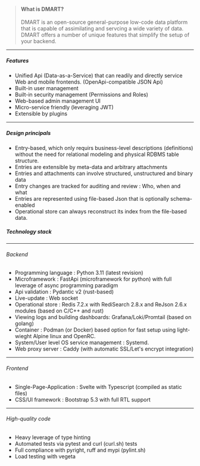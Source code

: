 <script lang="ts">
  import { Col, Container, Row } from "sveltestrap";

</script>
<Container fluid={true} class="pt-4 ps-4 pe-4">
<Row><Col>

> #### What is DMART?
> DMART is an open-source general-purpose low-code data platform that is capable of assimilating and servcing a wide variety of data.
> DMART offers a number of unique features that simplify the setup of your backend. 

----

##### Features

- Unified Api (Data-as-a-Service) that can readily and directly service Web and mobile frontends. (OpenApi-compatible JSON Api)
- Built-in user management
- Built-in security management (Permissions and Roles)
- Web-based admin management UI 
- Micro-service friendly (leveraging JWT)
- Extensible by plugins 

----

##### Design principals 

- Entry-based, which only requirs business-level descriptions (definitions) without the need for relational modeling and physical RDBMS table structure. 
- Entries are extensible by meta-data and arbitrary attachments
- Entries and attachments can involve structured, unstructured and binary data
- Entry changes are tracked for auditing and review : Who, when and what
- Entries are represented using file-based Json that is optionally schema-enabled
- Operational store can always reconstruct its index from the file-based data. 

</Col><Col>


##### Technology stack
----

###### Backend 

- Programming language : Python 3.11 (latest revision)
- Microframework : FastApi (microframework for python) with full leverage of async programming paradigm 
- Api validation : Pydantic v2 (rust-based)
- Live-update : Web socket 
- Operational store : Redis 7.2.x with RediSearch 2.8.x and ReJson 2.6.x modules (based on C/C++ and rust)
- Viewing logs and building dashboards: Grafana/Loki/Promtail (based on golang)
- Container : Podman (or Docker) based option for fast setup using light-wieght Alpine linux and OpenRC.
- System/User level OS service management : Systemd.
- Web proxy server : Caddy (with automatic SSL/Let's encrypt integration)

----

###### Frontend

- Single-Page-Application : Svelte with Typescript (compiled as static files)
- CSS/UI framework : Bootstrap 5.3 with full RTL support

----

###### High-quality code

- Heavy leverage of type hinting
- Automated tests via pytest and curl (curl.sh) tests
- Full compliance with pyright, ruff and mypi (pylint.sh)
- Load testing with vegeta

</Col></Row></Container>
